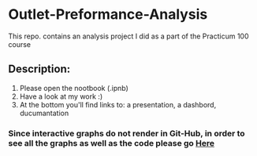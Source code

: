 # Outlet-Preformance-Analysis
This repo. contains an analysis project I did as a part of the Practicum 100 course

## Description:
1. Please open the nootbook (.ipnb)
2. Have a look at my work :)
3. At the bottom you'll find links to: a presentation, a dashbord, ducumantation

### Since interactive graphs do not render in Git-Hub, in order to see all the graphs as well as the code please go [Here](https://nbviewer.org/github/idancohen13/Outlet-Preformance-Analysis/blob/main/Home%20World%20outlet%20Analysis%20.ipynb)
